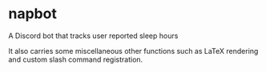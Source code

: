 # napbot
A Discord bot that tracks user reported sleep hours

It also carries some miscellaneous other functions such as LaTeX rendering and custom slash command registration.
